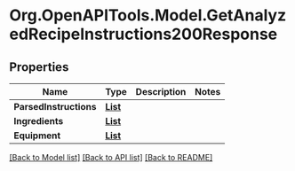 # Org.OpenAPITools.Model.GetAnalyzedRecipeInstructions200Response

## Properties

Name | Type | Description | Notes
------------ | ------------- | ------------- | -------------
**ParsedInstructions** | [**List<GetAnalyzedRecipeInstructions200ResponseParsedInstructionsInner>**](GetAnalyzedRecipeInstructions200ResponseParsedInstructionsInner.md) |  | 
**Ingredients** | [**List<GetAnalyzedRecipeInstructions200ResponseIngredientsInner>**](GetAnalyzedRecipeInstructions200ResponseIngredientsInner.md) |  | 
**Equipment** | [**List<GetAnalyzedRecipeInstructions200ResponseIngredientsInner>**](GetAnalyzedRecipeInstructions200ResponseIngredientsInner.md) |  | 

[[Back to Model list]](../README.md#documentation-for-models) [[Back to API list]](../README.md#documentation-for-api-endpoints) [[Back to README]](../README.md)

